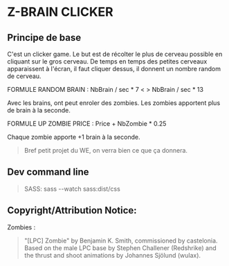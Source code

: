 Z-BRAIN CLICKER
===============

## Principe de base

C'est un clicker game. Le but est de récolter le plus de cerveau possible en cliquant sur le gros cerveau. De temps en temps des petites cerveaux apparaissent
à l'écran, il faut cliquer dessus, il donnent un nombre random de cerveau.

FORMULE RANDOM BRAIN : NbBrain / sec * 7 < > NbBrain / sec * 13

Avec les brains, ont peut enroler des zombies. Les zombies apportent plus de brain à la seconde.

FORMULE UP ZOMBIE PRICE : Price + NbZombie * 0.25

Chaque zombie apporte +1 brain à la seconde.

> Bref petit projet du WE, on verra bien ce que ça donnera.

## Dev command line
> SASS: sass --watch sass:dist/css

## Copyright/Attribution Notice:

Zombies :
> "[LPC] Zombie" by Benjamin K. Smith, commissioned by castelonia. Based on the male LPC base by Stephen Challener (Redshrike) and the thrust and shoot animations by Johannes Sjölund (wulax).
